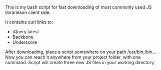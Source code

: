 This is my bash script for fast downloading of most commonly used JS librarieson client side.

It contains curl links to:
 - jQuery latest
 - Backbone
 - Underscore

After downloading, place a script somewhere on your path /usr/bin;/bin...
Now you can reach it anywhere from your project folder, with one command.
Script will create three new JS files in your working directory.

